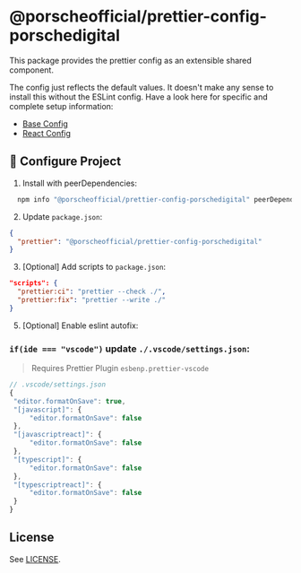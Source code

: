 # @porscheofficial/prettier-config-porschedigital

This package provides the prettier config as an extensible shared component.

The config just reflects the default values. It doesn't make any sense to install this without the ESLint config. Have a look here for specific and complete setup information:

- [Base Config](/packages/eslint-config-porschedigital-base)
- [React Config](/packages/eslint-config-porschedigital-react)

## 🔧 Configure Project

1. Install with peerDependencies:

```sh
  npm info "@porscheofficial/prettier-config-porschedigital" peerDependencies --json | command sed 's/[\{\},]//g ; s/: /@/g' | xargs yarn add --dev "@porscheofficial/prettier-config-porschedigital"
```

2. Update `package.json`:

```json
{
  "prettier": "@porscheofficial/prettier-config-porschedigital"
}
```

3. [Optional] Add scripts to `package.json`:

```json
"scripts": {
  "prettier:ci": "prettier --check ./",
  "prettier:fix": "prettier --write ./"
}

```

5. [Optional] Enable eslint autofix:

### `if(ide === "vscode")` update `./.vscode/settings.json`:

> Requires Prettier Plugin `esbenp.prettier-vscode`

```js
// .vscode/settings.json
{
 "editor.formatOnSave": true,
 "[javascript]": {
     "editor.formatOnSave": false
 },
 "[javascriptreact]": {
     "editor.formatOnSave": false
 },
 "[typescript]": {
     "editor.formatOnSave": false
 },
 "[typescriptreact]": {
     "editor.formatOnSave": false
 }
}
```

## License

See [LICENSE](./LICENSE.md).
